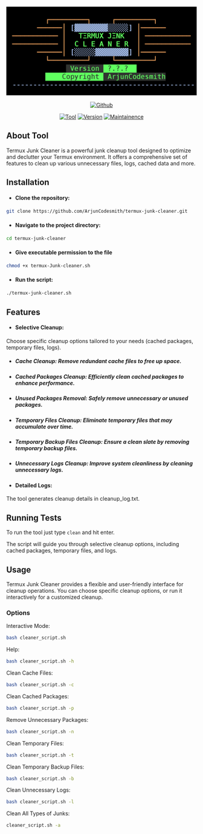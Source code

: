 <p align="center">
<a href="https://github.com/ArjunCodesmith"><img title="Termux-Junk-Cleaner" src="TJClogo.png"></a>
</p>
<p align="center">
<a href="https://github.com/ArjunCodesmith"><img title="Github" src="https://img.shields.io/badge/Github-ArjunCodesmith-brightgreen?style=for-the-badge&logo=github"></a>
</a>
<p align="center">
<a href="https://github.com/ArjunCodesmith"><img title="Tool" src="https://img.shields.io/badge/Tool-Termux Junk cleaner-red.svg"></a>
<a href="https://github.com/ArjunCodesmith"><img title="Version" src="https://img.shields.io/badge/Version-0.2.0-yellow.svg"></a>
<a href="https://github.com/ArjunCodesmith"><img title="Maintainence" src="https://img.shields.io/badge/Maintained%3F-yes-blue.svg"></a>
</p>

## About Tool

Termux Junk Cleaner is a powerful junk cleanup tool designed to optimize and declutter your Termux environment. It offers a comprehensive set of features to clean up various unnecessary files, logs, cached data and more.

## Installation

- #### Clone the repository:
```bash
git clone https://github.com/ArjunCodesmith/termux-junk-cleaner.git
````
- #### Navigate to the project directory:
```bash
cd termux-junk-cleaner
```
- #### Give executable permission to the file
```bash
chmod +x termux-Junk-cleaner.sh
```
- #### Run the script:
 ```bash
 ./termux-junk-cleaner.sh
```

## Features

- #### Selective Cleanup:
Choose specific cleanup options tailored to your needs (cached packages, temporary files, logs).

-	 ##### Cache Cleanup: Remove redundant cache files to free up space.
-	 ##### Cached Packages Cleanup: Efficiently clean cached packages to enhance performance.
-	 ##### Unused Packages Removal: Safely remove unnecessary or unused packages.
-	 ##### Temporary Files Cleanup: Eliminate temporary files that may accumulate over time.
-	 ##### Temporary Backup Files Cleanup: Ensure a clean slate by removing temporary backup files.
-	 ##### Unnecessary Logs Cleanup: Improve system cleanliness by cleaning unnecessary logs.

- #### Detailed Logs:
The tool generates cleanup details in cleanup_log.txt.

## Running Tests

To run the tool just type `clean` and hit enter.

The script will guide you through selective cleanup options, including cached packages, temporary files, and logs.


## Usage
Termux Junk Cleaner provides a flexible and user-friendly interface for cleanup operations. You can choose specific cleanup options, or run it interactively for a customized cleanup.
### Options

Interactive Mode:
```bash
bash cleaner_script.sh
```
Help:
```bash
bash cleaner_script.sh -h
```
Clean Cache Files:
```bash
bash cleaner_script.sh -c
```
Clean Cached Packages:
```bash
bash cleaner_script.sh -p
```
Remove Unnecessary Packages:
```bash
bash cleaner_script.sh -n
```
Clean Temporary Files:
```bash
bash cleaner_script.sh -t
```
Clean Temporary Backup Files:
```bash
bash cleaner_script.sh -b
```
Clean Unnecessary Logs:
```bash
bash cleaner_script.sh -l
```
Clean All Types of Junks:
```bash
cleaner_script.sh -a
```
